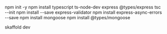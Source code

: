 npm init -y
npm install typescript ts-node-dev express @types/express
tsc --init
npm install --save express-validator
npm install express-async-errors --save
npm install mongoose
npm install @types/mongoose

skaffold dev
